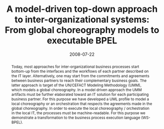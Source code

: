 ---
abstract: Today, most approaches for inter-organizational business processes start
  bottom-up from the interfaces and the workflows of each partner described on the
  IT layer. Alternatively, one may start from the commitments and agreements between
  business partners to reach their complementary business goals. The latter approach
  is target of the UN/CEFACT Modeling Methodology (UMM), which models a global choreography.
  In a model driven approach the UMM artifacts must be further elaborated toward an
  IT solution for each participating business partner. For this purpose we have developed
  a UML profile to model a local choreography or an orchestration that respects the
  agreements made in the global choreography. In order to execute the local choreography
  / orchestration in the local IT, the processes must be machine-readable. For this
  purpose we demonstrate a transformation to the business process execution language
  (WS-BPEL).
authors:
- Birgit Hofreiter
- Christian Huemer
date: '2008-07-22'
featured: false
publication_types:
- '0'
publishDate: '2008-07-22'
title: 'A model-driven top-down approach to inter-organizational systems: From global
  choreography models to executable BPEL'
url_pdf: http://publik.tuwien.ac.at/files/PubDat_166333.pdf
---